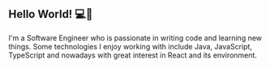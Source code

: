 ## Hello World! :computer:👋

I'm a Software Engineer who is passionate in writing code and learning new things.
Some technologies I enjoy working with include Java, JavaScript, TypeScript and nowadays with great interest in React and its environment.
